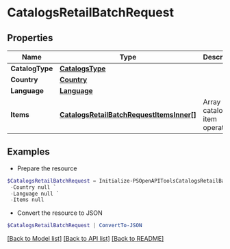 # CatalogsRetailBatchRequest
## Properties

Name | Type | Description | Notes
------------ | ------------- | ------------- | -------------
**CatalogType** | [**CatalogsType**](CatalogsType.md) |  | 
**Country** | [**Country**](Country.md) |  | 
**Language** | [**Language**](Language.md) |  | 
**Items** | [**CatalogsRetailBatchRequestItemsInner[]**](CatalogsRetailBatchRequestItemsInner.md) | Array with catalogs item operations | 

## Examples

- Prepare the resource
```powershell
$CatalogsRetailBatchRequest = Initialize-PSOpenAPIToolsCatalogsRetailBatchRequest  -CatalogType null `
 -Country null `
 -Language null `
 -Items null
```

- Convert the resource to JSON
```powershell
$CatalogsRetailBatchRequest | ConvertTo-JSON
```

[[Back to Model list]](../README.md#documentation-for-models) [[Back to API list]](../README.md#documentation-for-api-endpoints) [[Back to README]](../README.md)

